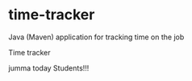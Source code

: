 # time-tracker
Java (Maven) application for tracking time on the job

Time tracker

jumma today Students!!!
